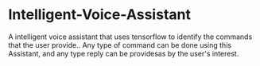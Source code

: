 # Intelligent-Voice-Assistant
A intelligent voice assistant that uses tensorflow to identify the commands that the user provide.. Any type of command can be done using this Assistant, and any type reply can be providesas by the user's interest.
